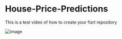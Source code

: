 # House-Price-Predictions
This is a test video of how to create your fisrt repository

![image](https://www.shutterstock.com/image-vector/isolated-cartoon-houses-set-simple-260nw-492399352.jpg)
